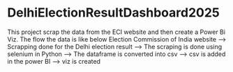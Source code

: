 # DelhiElectionResultDashboard2025
This project scrap the data from the ECI website and then create a Power Bi Viz. 
The flow the data is like below
Election Commission of India website --> Scrapping done for the Delhi election result --> The scraping is done using selenium in Python --> The dataframe is converted into csv --> csv is added in the power BI --> viz is created
